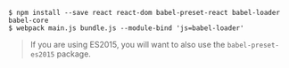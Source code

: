 ```
$ npm install --save react react-dom babel-preset-react babel-loader babel-core
$ webpack main.js bundle.js --module-bind 'js=babel-loader'
```

> If you are using ES2015, you will want to also use the `babel-preset-es2015` package.
